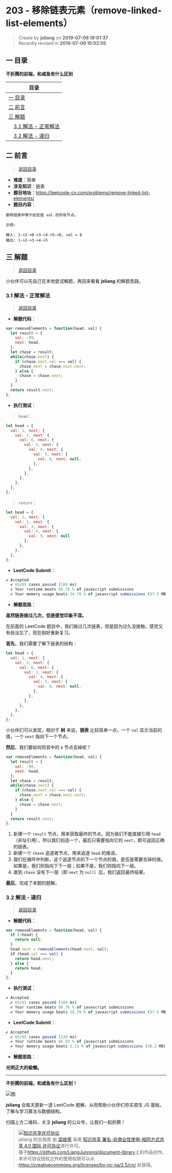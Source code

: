 203 - 移除链表元素（remove-linked-list-elements）
===

> Create by **jsliang** on **2019-07-09 19:01:37**  
> Recently revised in **2019-07-09 19:52:55**

## <a name="chapter-one" id="chapter-one">一 目录</a>

**不折腾的前端，和咸鱼有什么区别**

| 目录 |
| --- | 
| [一 目录](#chapter-one) | 
| <a name="catalog-chapter-two" id="catalog-chapter-two"></a>[二 前言](#chapter-two) |
| <a name="catalog-chapter-three" id="catalog-chapter-three"></a>[三 解题](#chapter-three) |
| &emsp;[3.1 解法 - 正常解法](#chapter-three-one) |
| &emsp;[3.2 解法 - 递归](#chapter-three-two) |

## <a name="chapter-two" id="chapter-two">二 前言</a>

> [返回目录](#chapter-one)

* **难度**：简单
* **涉及知识**：链表
* **题目地址**：https://leetcode-cn.com/problems/remove-linked-list-elements/
* **题目内容**：

```
删除链表中等于给定值 val 的所有节点。

示例:

输入: 1->2->6->3->4->5->6, val = 6
输出: 1->2->3->4->5
```

## <a name="chapter-three" id="chapter-three">三 解题</a>

> [返回目录](#chapter-one)

小伙伴可以先自己在本地尝试解题，再回来看看 **jsliang** 的解题思路。

### <a name="chapter-three-one" id="chapter-three-one">3.1 解法 - 正常解法</a>

> [返回目录](#chapter-one)

* **解题代码**：

```js
var removeElements = function(head, val) {
  let result = {
    val: -99,
    next: head,
  };
  let chase = result;
  while(chase.next) {
    if (chase.next.val === val) {
      chase.next = chase.next.next;
    } else {
      chase = chase.next;
    }
  }
  return result.next;
};
```

* **执行测试**：

> `head`：

```js
let head = {
  val: 1, next: {
    val: 2, next: {
      val: 6, next: {
        val: 3, next: {
          val: 4, next: {
            val: 5, next: {
              val: 6, next: null,
            },
          },
        },
      },
    },
  },
};
```

> `return`：

```js
let head = {
  val: 1, next: {
    val: 2, next: {
      val: 3, next: {
        val: 4, next: {
          val: 5, next: null
        },
      },
    },
  },
};
```

* **LeetCode Submit**：

```js
✔ Accepted
  ✔ 65/65 cases passed (104 ms)
  ✔ Your runtime beats 90.76 % of javascript submissions
  ✔ Your memory usage beats 24.79 % of javascript submissions (37.5 MB)
```

* **解题思路**：

**虽然链表做过几次，但是感觉印象不深。**

在前面的 LeetCode 题目中，我们做过几次链表，但是因为过久没接触，感觉又有些淡忘了，现在刚好重新复习。

**首先**，我们需要了解下链表的结构：

```js
let head = {
  val: 1, next: {
    val: 2, next: {
      val: 6, next: {
        val: 3, next: {
          val: 4, next: {
            val: 5, next: {
              val: 6, next: null,
            },
          },
        },
      },
    },
  },
};
```

小伙伴们可以发现，相对于 **树** 来说，**链表** 比较简单一点，一个 `val` 显示当前的值，一个 `next` 指向下一个节点。

**然后**，我们要如何将其中的 `6` 节点去掉呢？

```js
var removeElements = function(head, val) {
  let result = {
    val: -99,
    next: head,
  };
  let chase = result;
  while(chase.next) {
    if (chase.next.val === val) {
      chase.next = chase.next.next;
    } else {
      chase = chase.next;
    }
  }
  return result.next;
};
```

1. 新建一个 `result` 节点，用来获取最终的节点。因为我们不能直接引用 `head`（非址引用），所以我们创造一个，最后只需要指向它的 `next`，即可返回正确的链表。
2. 新建一个 `chase` 追逐者节点，用来追逐 `head` 的推进。
3. 我们在循环中判断，这个追逐节点的下一个节点的值，是否是需要去掉的值。如果是，我们则指向下下一层；如果不是，我们则指向下一层。
4. 直到 `chase` 没有下一层（即 `next` 为 `null`）后，我们返回最终结果。

**最后**，完成了本题的题解。

### <a name="chapter-three-two" id="chapter-three-two">3.2 解法 - 递归</a>

> [返回目录](#chapter-one)

* **解题代码**：

```js
var removeElements = function(head, val) {
  if (!head) {
    return null;
  }
  head.next = removeElements(head.next, val);
  if (head.val === val) {
    return head.next;
  } else {
    return head;
  }
};
```

* **执行测试**：

```js
✔ Accepted
  ✔ 65/65 cases passed (104 ms)
  ✔ Your runtime beats 90.76 % of javascript submissions
  ✔ Your memory usage beats 24.79 % of javascript submissions (37.5 MB)
```

* **LeetCode Submit**：

```js
✔ Accepted
  ✔ 65/65 cases passed (120 ms)
  ✔ Your runtime beats 66.03 % of javascript submissions
  ✔ Your memory usage beats 5.13 % of javascript submissions (38.2 MB)
```

* **解题思路**：

**光明正大的偷懒。**

---

**不折腾的前端，和咸鱼有什么区别！**

![图](../../../public-repertory/img/z-small-wechat-public-address.jpg)

**jsliang** 会每天更新一道 LeetCode 题解，从而帮助小伙伴们夯实原生 JS 基础，了解与学习算法与数据结构。

扫描上方二维码，关注 **jsliang** 的公众号，让我们一起折腾！

> <a rel="license" href="http://creativecommons.org/licenses/by-nc-sa/4.0/"><img alt="知识共享许可协议" style="border-width:0" src="https://i.creativecommons.org/l/by-nc-sa/4.0/88x31.png" /></a><br /><span xmlns:dct="http://purl.org/dc/terms/" property="dct:title">jsliang 的文档库</span> 由 <a xmlns:cc="http://creativecommons.org/ns#" href="https://github.com/LiangJunrong/document-library" property="cc:attributionName" rel="cc:attributionURL">梁峻荣</a> 采用 <a rel="license" href="http://creativecommons.org/licenses/by-nc-sa/4.0/">知识共享 署名-非商业性使用-相同方式共享 4.0 国际 许可协议</a>进行许可。<br />基于<a xmlns:dct="http://purl.org/dc/terms/" href="https://github.com/LiangJunrong/document-library" rel="dct:source">https://github.com/LiangJunrong/document-library</a>上的作品创作。<br />本许可协议授权之外的使用权限可以从 <a xmlns:cc="http://creativecommons.org/ns#" href="https://creativecommons.org/licenses/by-nc-sa/2.5/cn/" rel="cc:morePermissions">https://creativecommons.org/licenses/by-nc-sa/2.5/cn/</a> 处获得。